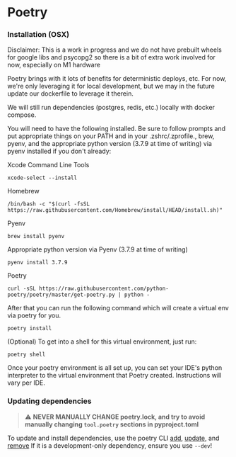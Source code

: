 # Poetry

### Installation (OSX)
Disclaimer: This is a work in progress and we do not have prebuilt wheels for google libs and psycopg2 so there is a bit of extra work involved for now, especially on M1 hardware

Poetry brings with it lots of benefits for deterministic deploys, etc. For now, we're only leveraging it for local development, but we may in the future update our dockerfile to leverage it therein.

We will still run dependencies (postgres, redis, etc.) locally with docker compose.

You will need to have the following installed. Be sure to follow prompts and put appropriate things on your PATH and in your .zshrc/.zprofile., brew, pyenv, and the appropriate python version (3.7.9 at time of writing) via pyenv installed if you don't already:

Xcode Command Line Tools
```
xcode-select --install
```

Homebrew
```
/bin/bash -c "$(curl -fsSL https://raw.githubusercontent.com/Homebrew/install/HEAD/install.sh)"
```

Pyenv
```
brew install pyenv
```

Appropriate python version via Pyenv (3.7.9 at time of writing)
```
pyenv install 3.7.9
```

Poetry
```
curl -sSL https://raw.githubusercontent.com/python-poetry/poetry/master/get-poetry.py | python -
```

After that you can run the following command which will create a virtual env via poetry for you.
```
poetry install
```

(Optional) To get into a shell for this virtual environment, just run:
```
poetry shell
```

Once your poetry environment is all set up, you can set your IDE's python interpreter to the virtual environment that Poetry created.
Instructions will vary per IDE.

### Updating dependencies
> :warning: **NEVER MANUALLY CHANGE poetry.lock, and try to avoid manually changing `tool.poetry` sections in pyproject.toml**

To update and install dependencies, use the poetry CLI [add](https://python-poetry.org/docs/cli/#add), [update](https://python-poetry.org/docs/cli/#update),
and [remove](https://python-poetry.org/docs/cli/#remove)
If it is a development-only dependency, ensure you use `--dev`!
